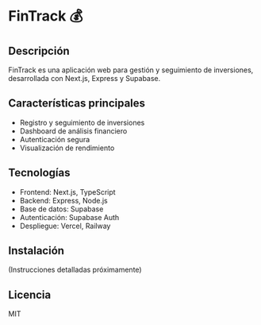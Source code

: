 # FinTrack 💰

## Descripción
FinTrack es una aplicación web para gestión y seguimiento de inversiones, desarrollada con Next.js, Express y Supabase.

## Características principales
- Registro y seguimiento de inversiones
- Dashboard de análisis financiero
- Autenticación segura
- Visualización de rendimiento

## Tecnologías
- Frontend: Next.js, TypeScript
- Backend: Express, Node.js
- Base de datos: Supabase
- Autenticación: Supabase Auth
- Despliegue: Vercel, Railway

## Instalación
(Instrucciones detalladas próximamente)

## Licencia
MIT
